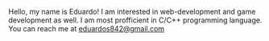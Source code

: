 Hello, my name is Eduardo!
I am interested in web-development and game development as well.
I am most profficient in C/C++ programming language.
You can reach me at eduardos842@gmail.com
